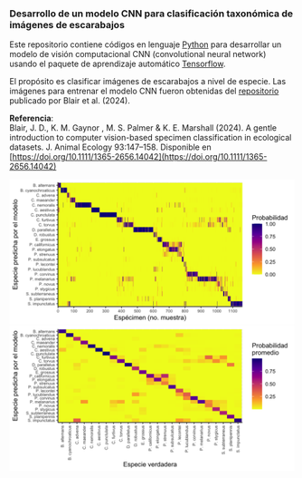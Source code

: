 ### Desarrollo de un modelo CNN para clasificación taxonómica de imágenes de escarabajos
 
Este repositorio contiene códigos en lenguaje [Python](https://github.com/pbrevis/clasificacion-especies/blob/main/main.py) para desarrollar un modelo de visión computacional CNN (convolutional neural network) usando el paquete de aprendizaje automático [Tensorflow](https://www.tensorflow.org).

El propósito es clasificar imágenes de escarabajos a nivel de especie. Las imágenes para entrenar el modelo CNN fueron obtenidas del [repositorio](https://github.com/Jarrett-Blair/Intro-to-CV-for-Ecologists) publicado por Blair et al. (2024).

**Referencia**:  
Blair, J. D., K. M. Gaynor , M. S. Palmer & K. E. Marshall (2024). A gentle introduction to computer vision-based specimen classification in ecological datasets. J. Animal Ecology 93:147–158. Disponible en [https://doi.org/10.1111/1365-2656.14042](https://doi.org/10.1111/1365-2656.14042)

![fig1](https://github.com/pbrevis/clasificacion-especies/blob/main/Figs/prediccion1.png)
![fig2](https://github.com/pbrevis/clasificacion-especies/blob/main/Figs/prediccion2.png)
